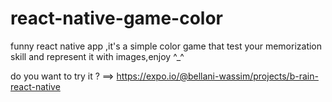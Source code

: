# react-native-game-color
funny react native app ,it's a simple color game that test your memorization skill and represent it with images,enjoy ^_^

do you want to try it ? ==>  https://expo.io/@bellani-wassim/projects/b-rain-react-native
